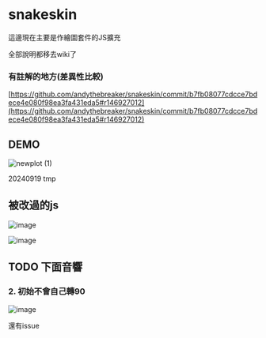 # snakeskin

這邊現在主要是作繪圖套件的JS擴充

全部說明都移去wiki了

### 有註解的地方(差異性比較)

[https://github.com/andythebreaker/snakeskin/commit/b7fb08077cdcce7bdece4e080f98ea3fa431eda5#r146927012](https://github.com/andythebreaker/snakeskin/commit/b7fb08077cdcce7bdece4e080f98ea3fa431eda5#r146927012)

## DEMO

![newplot (1)](https://github.com/user-attachments/assets/c48ab259-9ade-486e-a9b1-d4adab738e23)

20240919 tmp

## 被改過的js

![image](https://github.com/user-attachments/assets/698ac3ad-6bdc-438f-abb2-3c6e6a24c1aa)

![image](https://github.com/user-attachments/assets/d984c87d-4420-4a81-ac63-f3067c1b5d72)

## TODO 下面音響

### 2. 初始不會自己轉90

![image](https://github.com/user-attachments/assets/ed483854-a8a4-49f2-b072-24ff8d242d8d)

還有issue
